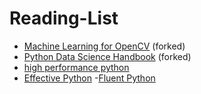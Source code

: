 # Reading-List

- [Machine Learning for OpenCV](https://github.com/jptom/opencv-machine-learning) (forked)
- [Python Data Science Handbook](https://github.com/jptom/PythonDataScienceHandbook) (forked)
- [high performance python](https://github.com/mynameisfiber/high_performance_python)
- [Effective Python](https://github.com/bslatkin/effectivepython)
-[Fluent Python](https://github.com/fluentpython/example-code-2e)
